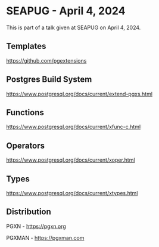 # SEAPUG - April 4, 2024

This is part of a talk given at SEAPUG on April 4, 2024.

## Templates

https://github.com/pgextensions

## Postgres Build System

https://www.postgresql.org/docs/current/extend-pgxs.html

## Functions

https://www.postgresql.org/docs/current/xfunc-c.html

## Operators

https://www.postgresql.org/docs/current/xoper.html

## Types

https://www.postgresql.org/docs/current/xtypes.html

## Distribution

PGXN - https://pgxn.org

PGXMAN - https://pgxman.com
